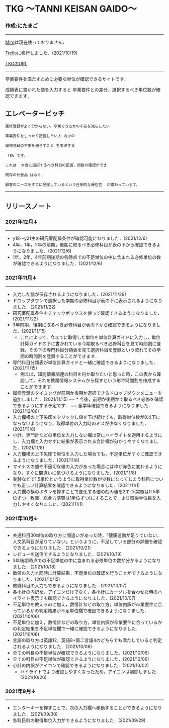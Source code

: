 # TKG 〜TANNI KEISAN GAIDO〜
### 作成:にたまご

___

[Miro](https://miro.com/app/board/o9J_lvA2OUA=/)は現在使っておりません．


[Trello](https://trello.com/b/E91blxK1/tkg)に移行しました．(2021/10/19)

[TKGのURL](https://nichika0617.github.io/TKG/)
___

卒業要件を満たすために必要な単位が確認できるサイトです．

成績表に書かれた値を入力すると
卒業要件との差分，選択するべき単位数が確認できます．

## エレベーターピッチ
```
履修登録がよく分からない，卒業できるかの不安を減らしたい

卒業要件をしっかり把握したい人 向けの

履修登録の不安を減らすこと を実現する

 TKG です。
 
これは  本当に選択するべき科目の把握，個数の確認ができ

既存の代替品 はなく，

顧客のニーズをすでに把握しているという圧倒的な優位性  が備わっています。
```

___

## リリースノート

### 2021年12月↓
___
* y18〜y21生の研究室配属条件が確認可能になりました．(2021/12/6)
* 4年，1年，2年の前期，後期に取るべき必修科目が表の下から確認できるようになりました．(2021/12/6)  
* 1年，2年，4年前期後期の各時点での不足単位の中に含まれる必修単位の数が確認できるようになりました．(2021/12/6)
### 2021年11月↓
___
* 入力した値が保存されるようになりました．(2021/11/29)
* ドロップダウンで選択した学期の必修科目が表の下に表示されるようになりました．(2021/11/22)
* 研究室配属条件をチェックボックスを使って確認できるようになりました．(2021/11/22)
* 3年前期，後期に取るべき必修科目が表の下から確認できるようになりました．(2021/11/15)
  * これによって，今までに取得した単位を単位計算ガイドに入力し，単位計算ガイドの下に書かれている今期取るべき必修科目を見て時間割に登録，その下の専門科目分類表を見て選択科目を登録という流れてその学期の時間割を登録することができます．
* 専門科目分類表が単位計算ガイドと一緒に確認できるようになりました．(2021/11/15)
  * 例えば，知能情報関連の科目を何か取りたいと思った時，この表から確認して，それを教務情報システムから探すという形で時間割を作成することができます．
* 履修登録のタイミングが前期か後期か選択できるドロップダウンメニューを追加しました．(2021/11/15)
  ~~ * 今後，前期か後期かで取るべき必修を確認できるようにする予定です． ~~ 
  全学年確認できるようになりました．(2021/12/06)
* 入力欄横の上下矢印をクリックし値を下げ続けても，取得単位数が0以下にならないようになり，取得単位の入力時のミスが少なくなりました．(2021/11/8)
* 小計，専門計などの単位を入力しない欄は常にハイライトを適用するようにし．入力欄と入力せずに結果が表示される合計欄が分かりやすくなりました．(2021/11/8)
* 入力欄横の上下矢印で単位を入力した場合でも，不足単位がすぐに確認できるようになりました．(2021/11/8)
* マイナスの値や不適切な値の入力があった場合には枠が赤色に変わるようになり，すぐに間違いに気づけるようになりました．(2021/11/8)
* 実験などで1.5単位というように取得単位数が少数になってしまう科目についても正しい計算結果を確認できるようになりました．(2021/11/1)
* 入力欄の横のボタンを押すことで変化する値の刻み値を2ずつ(実験は0.5単位ずつ，教職，総合力演習は1単位ずつ)にすることで，より取得単位数を入力しやすくなりました．(2021/11/1)

### 2021年10月↓
___
* 共通科目30単位の取り方に間違いがあった時，「健康運動が足りていない，人文系科目が足りていない」というように，不足している部分の詳細を確認できるようになりました．(2021/10/21)
* レビューを送信できるようになりました．(2021/10/19)
* 3年後期時点での不足単位の中に含まれる必修単位の数が分かるようになりました．(2021/10/18)
* 数値の入力と同時に計算結果，不足単位の確認を行うことができるようになりました．(2021/10/15)
* 教職科目の入力もできるようになりました．(2021/10/07)
* 各小計の内訳を，アイコンだけでなく，各小計にカーソルを合わせた時のハイライト表示でも確認できるようになりました．(2021/10/07)
* 不足単位を教えるのに加え，数情計などの取り方，単位内訳が卒業要件に合っているかの判定結果が不足単位欄で確認できるようになりました．(2021/10/06)
* 不足単位に加え，数情計などの取り方，単位内訳が卒業要件に合っているかの判定結果を不足単位欄で一緒に確認できるようになりました．(2021/10/06)
* 言語の取り方は英語12，英語8+第二言語4のどちらでも満たしていると判定されるようになりました．(2021/10/06)
* 全ての科目の不足単位が確認できるようになりました．(2021/10/06)
* 全ての科目の不足単位が確認できるようになりました．(2021/10/06)
* 小計の内訳がアイコンで確認できるようになりました．(2021/10/02)
  * ハイライトでより確認しやすくなったため，アイコンは削除しました．(2021/10/26)

### 2021年9月↓
___
* エンターキーを押すことで，次の入力欄へ移動することができるようになりました．(2021/09/30)
* 各科目群の取得単位入力ができるようになりました．(2021/09/29)
